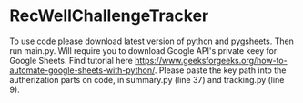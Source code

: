 # RecWellChallengeTracker

To use code please download latest version of python and pygsheets. 
Then run main.py.
Will require you to download Google API's private keey for Google Sheets. Find tutorial here https://www.geeksforgeeks.org/how-to-automate-google-sheets-with-python/. Please paste the key path into the autherization parts on code, in summary.py (line 37) and tracking.py (line 9).

